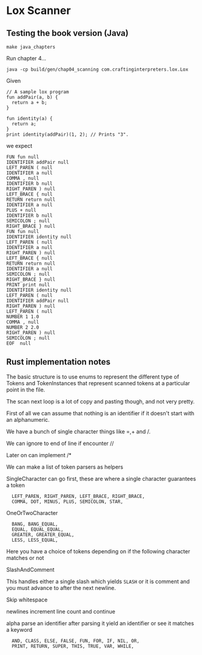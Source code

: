 # Lox Scanner

## Testing the book version (Java)

```
make java_chapters
```

Run chapter 4... 

```
java -cp build/gen/chap04_scanning com.craftinginterpreters.lox.Lox
```

Given

```
// A sample lox program
fun addPair(a, b) {
  return a + b;
}
 
fun identity(a) {
  return a;
}
print identity(addPair)(1, 2); // Prints "3".
```

we expect

```
FUN fun null
IDENTIFIER addPair null
LEFT_PAREN ( null
IDENTIFIER a null
COMMA , null
IDENTIFIER b null
RIGHT_PAREN ) null
LEFT_BRACE { null
RETURN return null
IDENTIFIER a null
PLUS + null
IDENTIFIER b null
SEMICOLON ; null
RIGHT_BRACE } null
FUN fun null
IDENTIFIER identity null
LEFT_PAREN ( null
IDENTIFIER a null
RIGHT_PAREN ) null
LEFT_BRACE { null
RETURN return null
IDENTIFIER a null
SEMICOLON ; null
RIGHT_BRACE } null
PRINT print null
IDENTIFIER identity null
LEFT_PAREN ( null
IDENTIFIER addPair null
RIGHT_PAREN ) null
LEFT_PAREN ( null
NUMBER 1 1.0
COMMA , null
NUMBER 2 2.0
RIGHT_PAREN ) null
SEMICOLON ; null
EOF  null
```

## Rust implementation notes

The basic structure is to use enums to represent the different type of Tokens and TokenInstances that represent scanned tokens at a particular point in the file.

The scan next loop is a lot of copy and pasting though, and not very pretty.

First of all we can assume that nothing is an identifier if it doesn't start with an alphanumeric.

We have a bunch of single character things like =,+ and /.

We can ignore to end of line if encounter //

Later on can implement /*

We can make a list of token parsers as helpers

SingleCharacter can go first, these are where a single character guarantees a token

```
  LEFT_PAREN, RIGHT_PAREN, LEFT_BRACE, RIGHT_BRACE,
  COMMA, DOT, MINUS, PLUS, SEMICOLON, STAR,
```

OneOrTwoCharacter

```
  BANG, BANG_EQUAL,
  EQUAL, EQUAL_EQUAL,
  GREATER, GREATER_EQUAL,
  LESS, LESS_EQUAL,
```

Here you have a choice of tokens depending on if the following character matches or not

SlashAndComment

This handles either a single slash which yields `SLASH` or it is comment and you must advance to after the next newline.

Skip whitespace 

newlines
  increment line count and continue
  
alpha 
  parse an identifier 
  after parsing it yield an identifier or see it matches a keyword
  
```
  AND, CLASS, ELSE, FALSE, FUN, FOR, IF, NIL, OR,
  PRINT, RETURN, SUPER, THIS, TRUE, VAR, WHILE,
```


